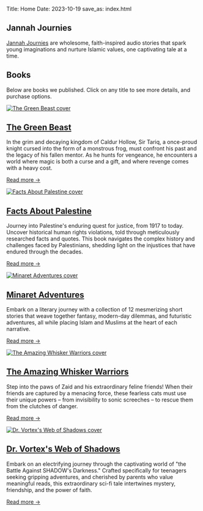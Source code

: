 Title: Home
Date: 2023-10-19
save_as: index.html

## Jannah Journies

[Jannah Journies]({filename}/pages/jannah-journeys.md) are wholesome, faith-inspired audio stories that spark young imaginations and nurture Islamic values, one captivating tale at a time.

## Books

Below are books we published. Click on any title to see more details, and purchase options.

<!-- start books -->

<div class="book-grid">
    <div class="book-image">
        <a href="https://moonstoneminarets.com/the-green-beast.html">
            <img src="https://moonstoneminarets.com/images/covers/the-green-beast.jpg" alt="The Green Beast cover" />
        </a>
    </div>
    <div class="book-info">
        <h2 class="book-title"><a href="https://moonstoneminarets.com/the-green-beast.html">The Green Beast</a></h2>
        <p class="book-summary"><p>In the grim and decaying kingdom of Caldur Hollow, Sir Tariq, a once-proud knight cursed into the form of a monstrous frog, must confront his past and the legacy of his fallen mentor. As he hunts for vengeance, he encounters a world where magic is both a curse and a gift, and where revenge comes with a heavy cost.</p></p>
        <p><a class="read-more" href="https://moonstoneminarets.com/the-green-beast.html">Read more →</a></p>
    </div>
</div>
        

<div class="book-grid">
    <div class="book-image">
        <a href="https://moonstoneminarets.com/facts-about-palestine.html">
            <img src="https://moonstoneminarets.com/images/covers/facts-about-palestine.jpg" alt="Facts About Palestine cover" />
        </a>
    </div>
    <div class="book-info">
        <h2 class="book-title"><a href="https://moonstoneminarets.com/facts-about-palestine.html">Facts About Palestine</a></h2>
        <p class="book-summary"><p>Journey into Palestine's enduring quest for justice, from 1917 to today. Uncover historical human rights violations, told through meticulously researched facts and quotes. This book navigates the complex history and challenges faced by Palestinians, shedding light on the injustices that have endured through the decades.</p></p>
        <p><a class="read-more" href="https://moonstoneminarets.com/facts-about-palestine.html">Read more →</a></p>
    </div>
</div>
        

<div class="book-grid">
    <div class="book-image">
        <a href="https://moonstoneminarets.com/minaret-adventures.html">
            <img src="https://moonstoneminarets.com/images/covers/minaret-adventures.jpg" alt="Minaret Adventures cover" />
        </a>
    </div>
    <div class="book-info">
        <h2 class="book-title"><a href="https://moonstoneminarets.com/minaret-adventures.html">Minaret Adventures</a></h2>
        <p class="book-summary"><p>Embark on a literary journey with a collection of 12 mesmerizing short stories that weave together fantasy, modern-day dilemmas, and futuristic adventures, all while placing Islam and Muslims at the heart of each narrative.</p></p>
        <p><a class="read-more" href="https://moonstoneminarets.com/minaret-adventures.html">Read more →</a></p>
    </div>
</div>
        

<div class="book-grid">
    <div class="book-image">
        <a href="https://moonstoneminarets.com/the-amazing-whisker-warriors.html">
            <img src="https://moonstoneminarets.com/images/covers/whisker-warriors.jpg" alt="The Amazing Whisker Warriors cover" />
        </a>
    </div>
    <div class="book-info">
        <h2 class="book-title"><a href="https://moonstoneminarets.com/the-amazing-whisker-warriors.html">The Amazing Whisker Warriors</a></h2>
        <p class="book-summary"><p>Step into the paws of Zaid and his extraordinary feline friends! When their friends are captured by a menacing force, these fearless cats must use their unique powers – from invisibility to sonic screeches – to rescue them from the clutches of danger.</p></p>
        <p><a class="read-more" href="https://moonstoneminarets.com/the-amazing-whisker-warriors.html">Read more →</a></p>
    </div>
</div>
        

<div class="book-grid">
    <div class="book-image">
        <a href="https://moonstoneminarets.com/dr-vortex-web-of-shadows.html">
            <img src="https://moonstoneminarets.com/images/covers/dr-vortex.jpg" alt="Dr. Vortex's Web of Shadows cover" />
        </a>
    </div>
    <div class="book-info">
        <h2 class="book-title"><a href="https://moonstoneminarets.com/dr-vortex-web-of-shadows.html">Dr. Vortex's Web of Shadows</a></h2>
        <p class="book-summary"><p>Embark on an electrifying journey through the captivating world of "the Battle Against SHADOW's Darkness." Crafted specifically for teenagers seeking gripping adventures, and cherished by parents who value meaningful reads, this extraordinary sci-fi tale intertwines mystery, friendship, and the power of faith.</p></p>
        <p><a class="read-more" href="https://moonstoneminarets.com/dr-vortex-web-of-shadows.html">Read more →</a></p>
    </div>
</div>
        
<!-- end books -->